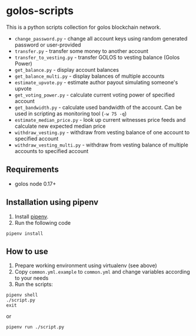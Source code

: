 golos-scripts
=============

This is a python scripts collection for golos blockchain network.

* `change_password.py` - change all account keys using random generated password or user-provided
* `transfer.py` - transfer some money to another account
* `transfer_to_vesting.py` - transfer GOLOS to vesting balance (Golos Power)
* `get_balance.py` - display account balances
* `get_balance_multi.py` - display balances of multiple accounts
* `estimate_upvote.py` - estimate author payout simulating someone's upvote
* `get_voting_power.py` - calculate current voting power of specified account
* `get_bandwidth.py` - calculate used bandwidth of the account. Can be used in scripting as monitoring tool (`-w 75 -q`)
* `estimate_median_price.py` - look up current witnesses price feeds and calculate new expected median price
* `withdraw_vesting.py` - withdraw from vesting balance of one account to specified account
* `withdraw_vesting_multi.py` - withdraw from vesting balance of multiple accounts to specified account

Requirements
------------

* golos node 0.17+

Installation using pipenv
-------------------------

1. Install [pipenv](https://docs.pipenv.org/).
2. Run the following code

```
pipenv install
```

How to use
----------

1. Prepare working environment using virtualenv (see above)
2. Copy `common.yml.example` to `common.yml` and change variables according to your needs
3. Run the scripts:

```
pipenv shell
./script.py
exit
```

or

```
pipenv run ./script.py
```
